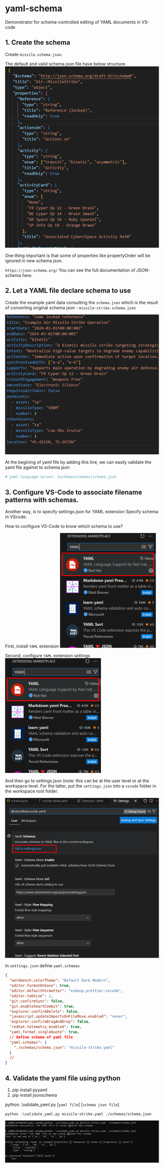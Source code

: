 # yaml-schema

Demonstrator for schema-controlled editing of YAML documents in VS-code

## 1. Create the schema

Create `missile.schema.json`.

The default and valid schema json file have below structure.
![Structure of JSON schema for validation](./images/Default%20Schema%20Structure.png)

One thing important is that some of properties like propertyOrder will be ignored in new schema json.

`https://json-schema.org/`
You can see the full documentation of JSON-schema here.

## 2. Let a YAML file declare schema to use

Create the example yaml data consulting the `schema.json` which is the result of converting original schema json - `missile-strike.schema.json`

![missilte-strike.yaml](./images/yaml.png)

At the begining of yaml file by adding this line, we can easily validate the yaml file against to schema.json

```yaml
# yaml-language-server: $schema=schemas\schema.json
```

## 3. Configure VS-Code to associate filename patterns with schemas.

Another way, is to specify settings.json for YAML extension
Specify schema in VScode.

How to configure VS-Code to know which schema to use?

First, install `YAML` extension
![yaml extension](./images/yaml%20extension.png)

Second, configure `YAML` extension settings
![yaml extension settings](./images/yaml%20extension.png)

And then go to settings.json (note: this can be at the user level or at the workspace level. For the latter, put the `settings.json` into a `vscode` folder in the workspace root folder.

![settings.json](./images/settings.png)

In `settings.json` define `yaml.schemas`

```json
{
  "workbench.colorTheme": "Default Dark Modern",
  "editor.formatOnSave": true,
  "editor.defaultFormatter": "esbenp.prettier-vscode",
  "editor.tabSize": 2,
  "git.confirmSync": false,
  "git.enableSmartCommit": true,
  "explorer.confirmDelete": false,
  "javascript.updateImportsOnFileMove.enabled": "never",
  "explorer.confirmDragAndDrop": false,
  "redhat.telemetry.enabled": true,
  "yaml.format.singleQuote": true,
  // define schema of yaml file
  "yaml.schemas": {
    "./schemas/schema.json": "missile-strike.yaml"
  }
  //
}
```

## 4. Validate the yaml file using python

1. pip install pyyaml
2. pip install jsonschema

python .\validate_yaml.py [`yaml file`] [`schema json file`]

```shell
python .\validate_yaml.py missile-strike.yaml ./schemas/schema.json
```

![result](./images/result.png)

